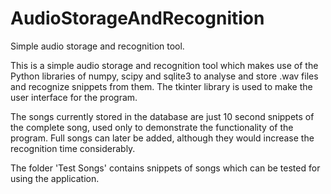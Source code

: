 # AudioStorageAndRecognition
Simple audio storage and recognition tool.

This is a simple audio storage and recognition tool which makes use of the Python libraries of numpy, scipy and sqlite3 to analyse and store .wav files and recognize snippets from them. The tkinter library is used to make the user interface for the program.

The songs currently stored in the database are just 10 second snippets of the complete song, used only to demonstrate the functionality of the program. Full songs can later be added, although they would increase the recognition time considerably.

The folder 'Test Songs' contains snippets of songs which can be tested for using the application.
